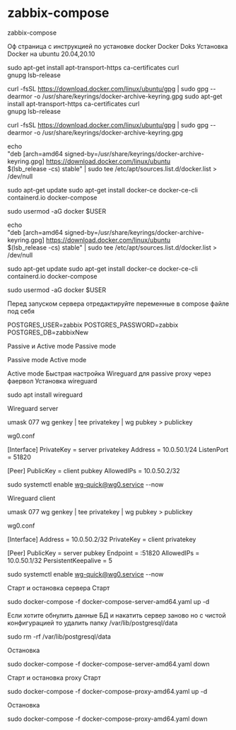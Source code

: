 # zabbix-compose

zabbix-compose

Оф страница с инструкцией по установке docker Docker Doks
Установка Docker на ubuntu 20.04,20.10

sudo apt-get install apt-transport-https ca-certificates curl \
    gnupg lsb-release
	
curl -fsSL https://download.docker.com/linux/ubuntu/gpg | sudo gpg --dearmor -o /usr/share/keyrings/docker-archive-keyring.gpg
sudo apt-get install apt-transport-https ca-certificates curl \
    gnupg lsb-release
	
curl -fsSL https://download.docker.com/linux/ubuntu/gpg | sudo gpg --dearmor -o /usr/share/keyrings/docker-archive-keyring.gpg

echo \
  "deb [arch=amd64 signed-by=/usr/share/keyrings/docker-archive-keyring.gpg] https://download.docker.com/linux/ubuntu \
  $(lsb_release -cs) stable" | sudo tee /etc/apt/sources.list.d/docker.list > /dev/null
  
sudo apt-get update
sudo apt-get install docker-ce docker-ce-cli containerd.io docker-compose

sudo usermod -aG docker $USER

echo \
  "deb [arch=amd64 signed-by=/usr/share/keyrings/docker-archive-keyring.gpg] https://download.docker.com/linux/ubuntu \
  $(lsb_release -cs) stable" | sudo tee /etc/apt/sources.list.d/docker.list > /dev/null
  
sudo apt-get update
sudo apt-get install docker-ce docker-ce-cli containerd.io docker-compose

sudo usermod -aG docker $USER

Перед запуском сервера отредактируйте переменные в compose файле под себя

POSTGRES_USER=zabbix
POSTGRES_PASSWORD=zabbix
POSTGRES_DB=zabbixNew

Passive и Active mode
Passive mode

Passive mode
Active mode

Active mode
Быстрая настройка Wireguard для passive proxy через фаервол
Установка wireguard

sudo apt install wireguard

Wireguard server

umask 077
wg genkey | tee privatekey | wg pubkey > publickey

wg0.conf

[Interface]
PrivateKey = server privatekey
Address = 10.0.50.1/24
ListenPort = 51820

[Peer]
PublicKey = client pubkey
AllowedIPs = 10.0.50.2/32

sudo systemctl enable wg-quick@wg0.service --now

Wireguard client

umask 077
wg genkey | tee privatekey | wg pubkey > publickey

wg0.conf

[Interface]
Address = 10.0.50.2/32
PrivateKey = client privatekey

[Peer]
PublicKey = server pubkey
Endpoint = <server-public-ip>:51820
AllowedIPs = 10.0.50.1/32
PersistentKeepalive = 5

sudo systemctl enable wg-quick@wg0.service --now

Старт и остановка сервера
Старт

sudo docker-compose -f docker-compose-server-amd64.yaml up -d

Если хотите обнулить данные БД и накатить сервер заново но с чистой конфигурацией то удалить папку /var/lib/postgresql/data

sudo rm -rf /var/lib/postgresql/data

Остановка

sudo docker-compose -f docker-compose-server-amd64.yaml down

Старт и остановка proxy
Старт

sudo docker-compose -f docker-compose-proxy-amd64.yaml up -d

Остановка

sudo docker-compose -f docker-compose-proxy-amd64.yaml down
